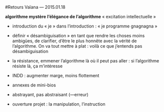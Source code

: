 #Retours Vaïana — 2015.01.18

**algorithme mystère**
**l’élégance de l’algorithme**
« excitation intellectuelle »

+ introduction du « je » dans l’introduction : « je programme gnagnagna »
+ définir « désambiguisation » en tant que rendre les choses moins ambigües, de clarifier, d’être le plus honnête avec la vérité de l’algorithme. On va tout mettre à plat : voilà ce que j’entends pas désambiguisation 
+ la résistance, emmener l’algorithme là où il peut pas aller : si l’algorithme résiste là, ça m’intéresse

+ INDD : augmenter marge, moins flottement
+ annexes de mini-bios

+ abstrayant, pas abstraisant (—erreur)
+ ouverture projet : la manipulation, l’instruction